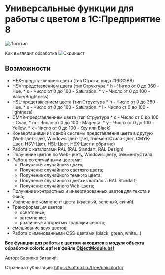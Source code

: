 # Универсальные функции для работы с цветом в 1С:Предприятие 8

![Логотип](https://softonit.ru/upload/iblock/511/parrot_1417286_640.png "Работа с цветом в 1С")

Как выглядит обработка
![Скриншот](https://softonit.ru/upload/iblock/169/2020_08_06_19_27_10.png "Работа с цветом в 1С")

## Возможности

* HEX-представлением цвета (тип Строка, вида #RRGGBB)
* HSV-представлением цвета (тип Cтруктура * h - Число от 0 до 360 - Hue. * s - Число от 0 до 100 - Saturation. * v - Число от 0 до 100 - Value/Brightness)
* HSL-представлением цвета (тип Cтруктура * h - Число от 0 до 360 - Hue. * s - Число от 0 до 100 - Saturation. * l - Число от 0 до 100 - lightness)
* CMYK-представлением цвета (тип Cтруктура * c - Число от 0 до 100 - Cyan, * m - Число от 0 до 100 - Magenta. * y - Число от 0 до 100 - Yellow. * k - Число от 0 до 100 - Key или Black)
* Конвертациями из одной системы представления цвета в другую (WebЦвет-Цвет, WindowsЦвет-Цвет, ЭлементСтиля-Цвет, CMYK-Цвет, HSV-Цвет, HSL-Цвет, HEX-Цвет и обратно)
* Работа с каталогами RAL (RAL Standart, RAL Design)
* Получение цветов по Web-цвету, WindowsЦвету, ЭлементуСтиля
* Работа со случайными цветами;
  * Получение случайного цвета;
  * Получение случайного светлого цвета;
  * Получение случайного темного цвета;
  * Получение случайного цвета из каталога RAL Standart;
  * Получение случайного Web-цвета;
* Получение контрастных и инвертированных цветов для текста и фона;
* Извлечение компонент цвета (красный, зеленый, синий).
* Трансформация цветов:
  * осветление;
  * затемнение;
  * различные алгоритмы градации серого;
* смешивание двух цветов;
* Работа с именованными CSS-цветами (black, green, white...)

**Все функции для работы с цветом находятся в модуле объекта обработки color1c.epf и в файле [ObjectModule.bsl](https://github.com/Diversus23/color1c/blob/master/src/color1c/ObjectModule.bsl)**

Автор: Барилко Виталий.

Страница публикации: https://softonit.ru/free/unicolor1c/
